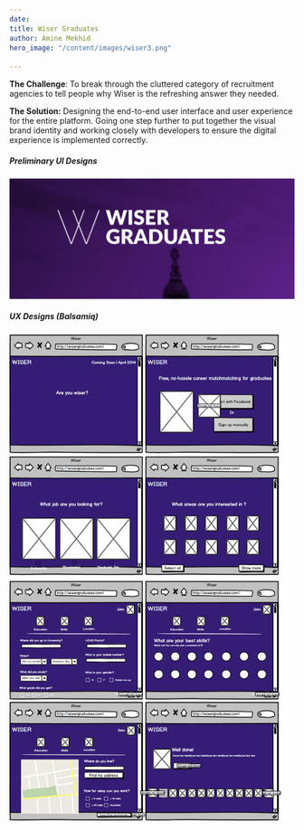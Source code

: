 ```yaml
---
date: 
title: Wiser Graduates
author: Amine Mekhid
hero_image: "/content/images/wiser3.png"

---
```

**The Challenge**: To break through the cluttered category of recruitment agencies to tell people why Wiser is the refreshing answer they needed.

**The Solution:** Designing the end-to-end user interface and user experience for the entire platform. Going one step further to put together the visual brand identity and working closely with developers to ensure the digital experience is implemented correctly.

##### Preliminary UI Designs

![](/content/images/wiser2.png)

##### UX Designs (_Balsamiq_)

![](/content/images/wiser_wireframe.png)